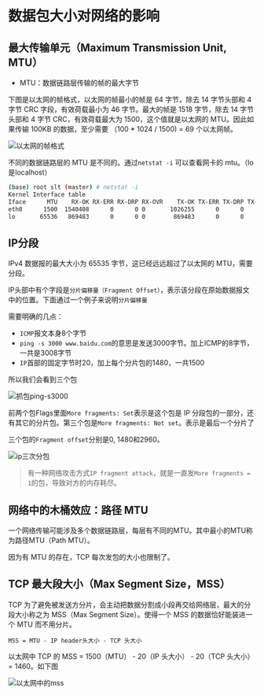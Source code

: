 # 数据包大小对网络的影响

## 最大传输单元（Maximum Transmission Unit, MTU）

- MTU：数据链路层传输的帧的最大字节

下图是以太网的帧格式，以太网的帧最小的帧是 64 字节，除去 14 字节头部和 4 字节 CRC 字段，有效荷载最小为 46 字节。最大的帧是 1518 字节，除去 14 字节头部和 4 字节 CRC，有效荷载最大为 1500，这个值就是以太网的 MTU。因此如果传输 100KB 的数据，至少需要 （100 * 1024 / 1500) = 69 个以太网帧。

![以太网的帧格式](https://s1.ax1x.com/2020/10/16/0bBJJS.jpg)

不同的数据链路层的 MTU 是不同的。通过`netstat -i` 可以查看网卡的 mtu。（lo是localhost）

```bash
(base) root slt (master) # netstat -i
Kernel Interface table
Iface      MTU    RX-OK RX-ERR RX-DRP RX-OVR    TX-OK TX-ERR TX-DRP TX-OVR Flg
eth0      1500  1540408      0      0 0       1026255      0      0      0 BMRU
lo       65536   869483      0      0 0        869483      0      0      0 LRU
```

## IP分段

IPv4 数据报的最大大小为 65535 字节，这已经远远超过了以太网的 MTU，需要分段。

IP头部中有个字段是`分片偏移量（Fragment Offset）`，表示该分段在原始数据报文中的位置。下面通过一个例子来说明`分片偏移量`

需要明确的几点：

- `ICMP`报文本身8个字节
- `ping -s 3000 www.baidu.com`的意思是发送3000字节。加上ICMP的8字节，一共是3008字节
- `IP`首部的固定字节时20，加上每个分片包的1480，一共1500

所以我们会看到三个包

![抓包ping-s3000](https://s1.ax1x.com/2020/10/21/BCqeN8.jpg)

前两个包Flags里面`More fragments: Set`表示是这个包是 IP 分段包的一部分，还有其它的分片包。第三个包是`More fragments: Not set`。表示是最后一个分片了

三个包的`Fragment offset`分别是0, 1480和2960。

![ip三次分包](https://s1.ax1x.com/2020/10/21/BCXa8S.jpg)

> 有一种网络攻击方式`IP fragment attack`，就是一直发`More fragments = 1`的包，导致对方的内存耗尽。

## 网络中的木桶效应：路径 MTU

一个网络传输可能涉及多个数据链路层，每层有不同的MTU。其中最小的MTU称为路径MTU（Path MTU）。

因为有 MTU 的存在，TCP 每次发包的大小也限制了。

## TCP 最大段大小（Max Segment Size，MSS）

TCP 为了避免被发送方分片，会主动把数据分割成小段再交给网络层，最大的分段大小称之为 MSS（Max Segment Size）。使得一个 MSS 的数据恰好能装进一个 MTU 而不用分片。

```
MSS = MTU - IP header头大小 - TCP 头大小
```

以太网中 TCP 的 MSS = 1500（MTU） - 20（IP 头大小） - 20（TCP 头大小）= 1460。如下图

![以太网中的mss](https://s1.ax1x.com/2020/10/21/BCvc1U.jpg)

